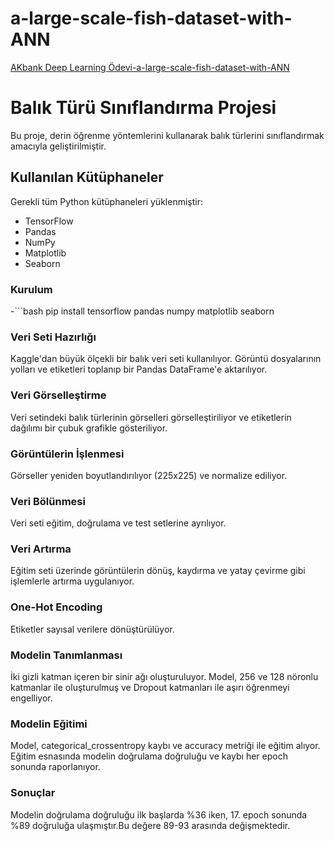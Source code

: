 # a-large-scale-fish-dataset-with-ANN
 [AKbank Deep Learning Ödevi-a-large-scale-fish-dataset-with-ANN](https://www.kaggle.com/code/azizcanbalc/a-large-scale-fish-dataset-with-ann)

# Balık Türü Sınıflandırma Projesi

Bu proje, derin öğrenme yöntemlerini kullanarak balık türlerini sınıflandırmak amacıyla geliştirilmiştir.

## Kullanılan Kütüphaneler

Gerekli tüm Python kütüphaneleri yüklenmiştir:

- TensorFlow
- Pandas
- NumPy
- Matplotlib
- Seaborn

### Kurulum

-```bash
pip install tensorflow pandas numpy matplotlib seaborn 

### Veri Seti Hazırlığı
Kaggle'dan büyük ölçekli bir balık veri seti kullanılıyor. Görüntü dosyalarının yolları ve etiketleri toplanıp bir Pandas DataFrame'e aktarılıyor.

### Veri Görselleştirme
Veri setindeki balık türlerinin görselleri görselleştiriliyor ve etiketlerin dağılımı bir çubuk grafikle gösteriliyor.

### Görüntülerin İşlenmesi
Görseller yeniden boyutlandırılıyor (225x225) ve normalize ediliyor.

### Veri Bölünmesi
Veri seti eğitim, doğrulama ve test setlerine ayrılıyor.

### Veri Artırma
Eğitim seti üzerinde görüntülerin dönüş, kaydırma ve yatay çevirme gibi işlemlerle artırma uygulanıyor.

### One-Hot Encoding
Etiketler sayısal verilere dönüştürülüyor.

### Modelin Tanımlanması
İki gizli katman içeren bir sinir ağı oluşturuluyor. Model, 256 ve 128 nöronlu katmanlar ile oluşturulmuş ve Dropout katmanları ile aşırı öğrenmeyi engelliyor.

### Modelin Eğitimi
Model, categorical_crossentropy kaybı ve accuracy metriği ile eğitim alıyor. Eğitim esnasında modelin doğrulama doğruluğu ve kaybı her epoch sonunda raporlanıyor.

### Sonuçlar
Modelin doğrulama doğruluğu ilk başlarda %36 iken, 17. epoch sonunda %89 doğruluğa ulaşmıştır.Bu değere 89-93 arasında değişmektedir.
